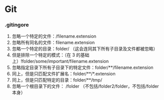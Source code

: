 # Git

### .gitingore
1. 忽略一个特定的文件：/filename.extension
2. 忽略所有同名的文件：filename.extension
3. 忽略一个特定的目录：folder/ （这会连同其下所有子目录及文件都被忽略）
4. 但是排除一个特定的模式：（在 3 的基础上）!folder/some/important/filename.extension
5. 忽略指定目录下所有子目录下的特定文件：folder/**/filename.extension
6. 同上，但是只匹配文件扩展名：folder/**/*.extension
7. 同上，但是只匹配特定的目录：folder/**/tmp/
8. 忽略一个根目录下的文件： /folder （不包括/folder2/folder，不包括/folder本身）
